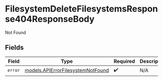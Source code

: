 # FilesystemDeleteFilesystemsResponse404ResponseBody

Not Found


## Fields

| Field                                                                        | Type                                                                         | Required                                                                     | Description                                                                  |
| ---------------------------------------------------------------------------- | ---------------------------------------------------------------------------- | ---------------------------------------------------------------------------- | ---------------------------------------------------------------------------- |
| `error`                                                                      | [models.APIErrorFilesystemNotFound](../models/apierrorfilesystemnotfound.md) | :heavy_check_mark:                                                           | N/A                                                                          |